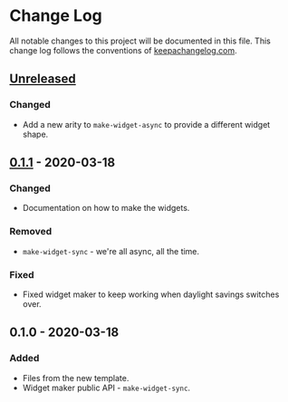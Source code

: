 # Change Log
All notable changes to this project will be documented in this file. This change log follows the conventions of [keepachangelog.com](http://keepachangelog.com/).

## [Unreleased]
### Changed
- Add a new arity to `make-widget-async` to provide a different widget shape.

## [0.1.1] - 2020-03-18
### Changed
- Documentation on how to make the widgets.

### Removed
- `make-widget-sync` - we're all async, all the time.

### Fixed
- Fixed widget maker to keep working when daylight savings switches over.

## 0.1.0 - 2020-03-18
### Added
- Files from the new template.
- Widget maker public API - `make-widget-sync`.

[Unreleased]: https://github.com/your-name/processing-service/compare/0.1.1...HEAD
[0.1.1]: https://github.com/your-name/processing-service/compare/0.1.0...0.1.1

